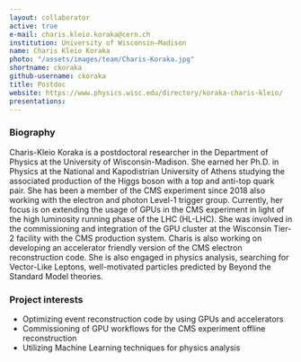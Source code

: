 ```yaml
---
layout: collaborator
active: true
e-mail: charis.kleio.koraka@cern.ch
institution: University of Wisconsin–Madison
name: Charis Kleio Koraka
photo: "/assets/images/team/Charis-Koraka.jpg"
shortname: ckoraka
github-username: ckoraka
title: Postdoc
website: https://www.physics.wisc.edu/directory/koraka-charis-kleio/
presentations:
---
```


### Biography
Charis-Kleio Koraka is a postdoctoral researcher in the Department of Physics at the University of Wisconsin-Madison. She earned her Ph.D. in Physics at the National and Kapodistrian University of Athens studying the associated production of the Higgs boson with a top and anti-top quark pair. She has been a member of the CMS experiment since 2018 also working with the electron and photon Level-1 trigger group. Currently, her focus is on extending the usage of GPUs in the CMS 
experiment in light of the high luminosity running phase of the LHC (HL-LHC).  She was involved in the commissioning and integration of the GPU cluster at the Wisconsin Tier-2 facility with the CMS production system. Charis is also working on developing an accelerator friendly version of the CMS electron reconstruction code. She is also engaged in physics analysis, searching for Vector-Like Leptons, well-motivated particles predicted by Beyond the Standard Model theories. 
 
### Project interests
- Optimizing event reconstruction code by using GPUs and accelerators
- Commissioning of GPU workflows for the CMS experiment offline reconstruction
- Utilizing Machine Learning techniques for physics analysis  
